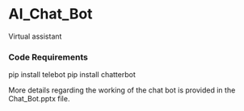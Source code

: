 # AI_Chat_Bot
Virtual assistant

### Code Requirements
pip install telebot
pip install chatterbot

More details regarding the working of the chat bot is provided in the Chat_Bot.pptx file.
